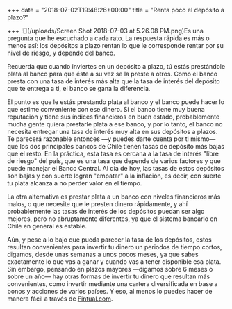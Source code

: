 +++
date = "2018-07-02T19:48:26+00:00"
title = "Renta poco el depósito a plazo?"

+++
![](/uploads/Screen Shot 2018-07-03 at 5.26.08 PM.png)Es una pregunta que he escuchado a cada rato. La respuesta rápida es más o menos así: los depósitos a plazo rentan lo que le corresponde rentar por su nivel de riesgo, y depende del banco.

Recuerda que cuando inviertes en un depósito a plazo, tú estás prestándole plata al banco para que éste a su vez se la preste a otros. Como el banco presta con una tasa de interés más alta que la tasa de interés del depósito que te entrega a ti, el banco se gana la diferencia.

El punto es que le estás prestando plata al banco y el banco puede hacer lo que estime conveniente con ese dinero. Si el banco tiene muy buena reputación y tiene sus índices financieros en buen estado, probablemente mucha gente quiera prestarle plata a ese banco, y por lo tanto, el banco no necesita entregar una tasa de interés muy alta en sus depósitos a plazos. Te parecerá razonable entonces —y puedes darte cuenta por ti mismo— que los dos principales bancos de Chile tienen tasas de depósito más bajas que el resto. En la práctica, esta tasa es cercana a la tasa de interés "libre de riesgo" del país, que es una tasa que depende de varios factores y que puede manejar el Banco Central. Al día de hoy, las tasas de estos depósitos son bajas y con suerte logran "empatar" a la inflación, es decir, con suerte tu plata alcanza a no perder valor en el tiempo.

La otra alternativa es prestar plata a un banco con niveles financieros más malos, o que necesite que le presten dinero rápidamente, y ahí probablemente las tasas de interés de los depósitos puedan ser algo mejores, pero no abruptamente diferentes, ya que el sistema bancario en Chile en general es estable.

Aún, y pese a lo bajo que pueda parecer la tasa de los depósitos, estos resultan convenientes para invertir tu dinero un periodos de tiempo cortos, digamos, desde unas semanas a unos pocos meses, ya que sabes exactamente lo que vas a ganar y cuando vas a tener disponible esa plata. Sin embargo, pensando en plazos mayores —digamos sobre 6 meses o sobre un año— hay otras formas de invertir tu dinero que resultan más convenientes, como invertir mediante una cartera diversificada en base a bonos y acciones de varios países. Y eso, al menos lo puedes hacer de manera fácil a través de [Fintual.com](https://fintual.com/?utm_source=edu&utm_medium=landing&utm_campaign=deposito-plazo).